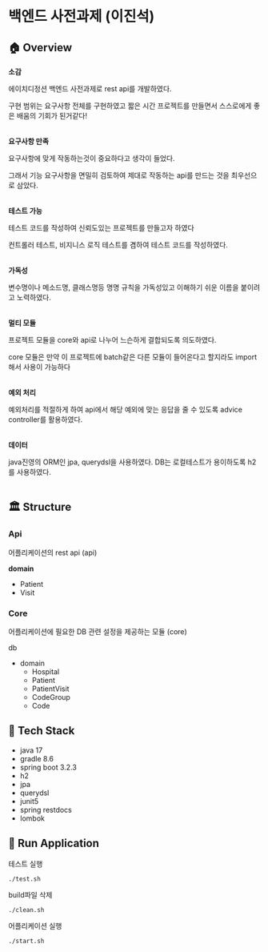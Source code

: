 
# 백엔드 사전과제 (이진석)

## 🏠 Overview

**소감**

에이치디정션 백엔드 사전과제로 rest api를 개발하였다.

구현 범위는 요구사항 전체를 구현하였고 짧은 시간 프로젝트를 만들면서 스스로에게 좋은 배움의 기회가 된거같다! <br><br>

**요구사항 만족**

요구사항에 맞게 작동하는것이 중요하다고 생각이 들었다.

그래서 기능 요구사항을 면밀히 검토하여 제대로 작동하는 api를 만드는 것을 최우선으로 삼았다. <br><br>

**테스트 가능**

테스트 코드를 작성하여 신뢰도있는 프로젝트를 만들고자 하였다

컨트롤러 테스트, 비지니스 로직 테스트를 겸하여 테스트 코드를 작성하였다.<br><br>


**가독성**

변수명이나 메소드명, 클래스명등 명명 규칙을 가독성있고 이해하기 쉬운 이름을 붙이려고 노력하였다.<br><br>

**멀티 모듈**

프로젝트 모듈을 core와 api로 나누어 느슨하게 결합되도록 의도하였다.

core 모듈은 만약 이 프로젝트에 batch같은 다른 모듈이 들어온다고 할지라도 import 해서 사용이 가능하다
<br><br>

**예외 처리**

예외처리를 적절하게 하여 api에서 해당 예외에 맞는 응답을 줄 수 있도록 advice controller를 활용하였다.<br><br>

**데이터**

java진영의 ORM인 jpa, querydsl을 사용하였다. DB는 로컬테스트가 용이하도록 h2를 사용하였다. <br><br>



## 🏛️ Structure

### Api

어플리케이션의 rest api (api)

**domain**

- Patient
- Visit


### Core

어플리케이션에 필요한 DB 관련 설정을 제공하는 모듈 (core)

db

- domain
    - Hospital
    - Patient
    - PatientVisit
    - CodeGroup
    - Code


## 🎢 Tech Stack

- java 17
- gradle 8.6
- spring boot 3.2.3
- h2
- jpa
- querydsl
- junit5
- spring restdocs
- lombok

## 🏃 Run Application
테스트 실행
```shell
./test.sh
```

build파일 삭제
```shell
./clean.sh
```

어플리케이션 실행
```shell
./start.sh
```